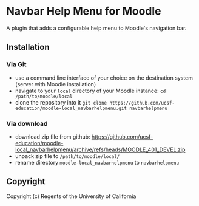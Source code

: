 # Navbar Help Menu for Moodle

A plugin that adds a configurable help menu to Moodle's navigation bar.

## Installation

### Via Git
* use a command line interface of your choice on the destination system (server with Moodle installation)
* navigate to your `local` directory of your Moodle instance: `cd /path/to/moodle/local`
* clone the repository into it `git clone https://github.com/ucsf-education/moodle-local_navbarhelpmenu.git navbarhelpmenu`

### Via download
* download zip file from github: https://github.com/ucsf-education/moodle-local_navbarhelpmenu/archive/refs/heads/MOODLE_401_DEVEL.zip
* unpack zip file to `/path/to/moodle/local/`
* rename directory `moodle-local_navbarhelpmenu` to `navbarhelpmenu`

## Copyright
Copyright (c) Regents of the University of California
